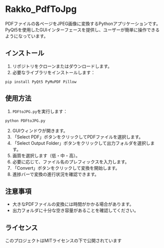 
# Rakko_PdfToJpg

PDFファイルの各ページをJPEG画像に変換するPythonアプリケーションです。PyQt5を使用したGUIインターフェースを提供し、ユーザーが簡単に操作できるようになっています。


## インストール

1. リポジトリをクローンまたはダウンロードします。
2. 必要なライブラリをインストールします：

```
pip install PyQt5 PyMuPDF Pillow
```

## 使用方法

1. `PDFtoJPG.py`を実行します：

```
python PDFtoJPG.py
```

2. GUIウィンドウが開きます。
3. 「Select PDF」ボタンをクリックしてPDFファイルを選択します。
4. 「Select Output Folder」ボタンをクリックして出力フォルダを選択します。
5. 画質を選択します（低・中・高）。
6. 必要に応じて、ファイル名のプレフィックスを入力します。
7. 「Convert」ボタンをクリックして変換を開始します。
8. 進捗バーで変換の進行状況を確認できます。

## 注意事項

- 大きなPDFファイルの変換には時間がかかる場合があります。
- 出力フォルダに十分な空き容量があることを確認してください。

## ライセンス

このプロジェクトはMITライセンスの下で公開されています


